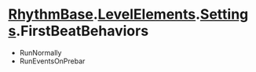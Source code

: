 # [RhythmBase](../../RhythmToolkit.md).[LevelElements](../namespace/LevelElements.md).[Settings](../class/Settings.md).FirstBeatBehaviors

- RunNormally
- RunEventsOnPrebar
